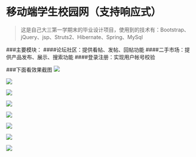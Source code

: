 # 移动端学生校园网（支持响应式）
>这是自己大三第一学期末的毕业设计项目，使用到的技术有：Bootstrap、jQuery、jsp、Struts2、Hibernate、Spring、MySql

###主要模块：
####论坛社区：提供看帖、发帖、回帖功能
####二手市场：提供产品发布、展示、搜索功能
####登录注册：实现用户帐号校验

###下面看效果截图
![](http://okr6bfdit.bkt.clouddn.com/1.%E7%99%BB%E5%BD%95%E9%A1%B5%E9%9D%A2.png)

![](http://okr6bfdit.bkt.clouddn.com/2.%E6%B3%A8%E5%86%8C%E9%A1%B5%E9%9D%A2.png)

![](http://okr6bfdit.bkt.clouddn.com/4.%E8%AE%BA%E5%9D%9B%E7%A4%BE%E5%8C%BA.png)

![](http://okr6bfdit.bkt.clouddn.com/5.%E5%B8%96%E5%AD%90%E8%AF%A6%E6%83%85%E9%A1%B5.png)

![](http://okr6bfdit.bkt.clouddn.com/6.%E5%8F%91%E5%B8%83%E5%B8%96%E5%AD%90.png)

![](http://okr6bfdit.bkt.clouddn.com/7.%E4%BA%8C%E6%89%8B%E5%B8%82%E5%9C%BA%E9%83%A8%E5%88%86.png)

![](http://okr6bfdit.bkt.clouddn.com/8.%E4%BA%A7%E5%93%81%E8%AF%A6%E6%83%85%E9%A1%B5.png)

![](http://okr6bfdit.bkt.clouddn.com/9.%E5%8F%91%E5%B8%83%E4%BA%A7%E5%93%81.png)
